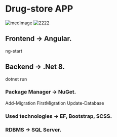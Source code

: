 # Drug-store APP
![medimage](https://github.com/baxtiyor-yu/Medicine/assets/170466856/eecd0f12-c99e-4b52-a157-83f9f5f7e99a)
![2222](https://github.com/baxtiyor-yu/Medicine/assets/170466856/1025c5ea-7eda-47d7-be0d-2795360c0978)

## Frontend -> Angular.
ng-start

## Backend -> .Net 8.
dotnet run

### Package Manager -> NuGet.
Add-Migration FirstMigration
Update-Database

### Used technologies -> EF, Bootstrap, SCSS.

### RDBMS -> SQL Server.







